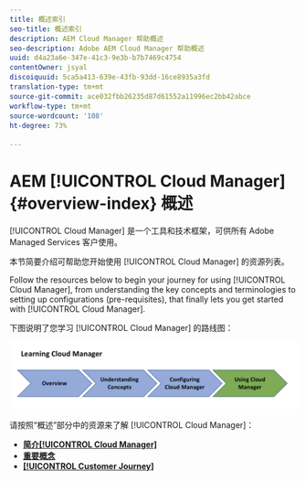 ```yaml
---
title: 概述索引
seo-title: 概述索引
description: AEM Cloud Manager 帮助概述
seo-description: Adobe AEM Cloud Manager 帮助概述
uuid: d4a23a6e-347e-41c3-9e3b-b7b7469c4754
contentOwner: jsyal
discoiquuid: 5ca5a413-639e-43fb-93dd-16ce8935a3fd
translation-type: tm+mt
source-git-commit: ace032fbb26235d87d61552a11996ec2bb42abce
workflow-type: tm+mt
source-wordcount: '108'
ht-degree: 73%

---
```



# AEM [!UICONTROL Cloud Manager]{#overview-index} 概述

[!UICONTROL Cloud Manager] 是一个工具和技术框架，可供所有 Adobe Managed Services 客户使用。

本节简要介绍可帮助您开始使用 [!UICONTROL Cloud Manager] 的资源列表。

Follow the resources below to begin your journey for using [!UICONTROL Cloud Manager], from understanding the key concepts and terminologies to setting up configurations (pre-requisites), that finally lets you get started with [!UICONTROL Cloud Manager].

下图说明了您学习 [!UICONTROL Cloud Manager] 的路线图：

![](assets/screen_shot_2018-05-04at94510pm.png)

请按照“概述”部分中的资源来了解 [!UICONTROL Cloud Manager]：

* **[简介[!UICONTROL Cloud Manager]](introduction-to-cloud-manager.md)**
* **[重要概念](key-concepts.md)**
* **[[!UICONTROL Customer Journey]](customer-journey.md)**

